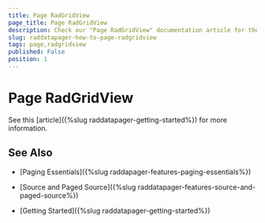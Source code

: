 ```yaml
---
title: Page RadGridView
page_title: Page RadGridView
description: Check our "Page RadGridView" documentation article for the RadDataPager WPF control.
slug: raddatapager-how-to-page-radgridview
tags: page,radgridview
published: False
position: 1
---
```


# Page RadGridView


See this [article]({%slug raddatapager-getting-started%}) for more information.

## See Also

 * [Paging Essentials]({%slug raddapager-features-paging-essentials%})

 * [Source and Paged Source]({%slug raddatapager-features-source-and-paged-source%})

 * [Getting Started]({%slug raddatapager-getting-started%})
